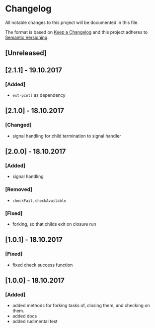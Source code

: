 # Changelog
All notable changes to this project will be documented in this file.

The format is based on [Keep a Changelog](http://keepachangelog.com/en/1.0.0/)
and this project adheres to [Semantic Versioning](http://semver.org/spec/v2.0.0.html).

## [Unreleased]
## [2.1.1] - 19.10.2017
### [Added]

* `ext-pcntl` as dependency

## [2.1.0] - 18.10.2017
### [Changed]
*  signal handling for child termination to signal handler

## [2.0.0] - 18.10.2017
### [Added]
*  signal handling

### [Removed]
* `checkFail`, `checkAvailable`

### [Fixed]
* forking, so that childs exit on closure run


## [1.0.1] - 18.10.2017
### [Fixed]

* fixed check success function

## [1.0.0] - 18.10.2017
### [Added]

* added methods for forking tasks of, closing them, and checking on them. 
* added docs
* added rudimental test